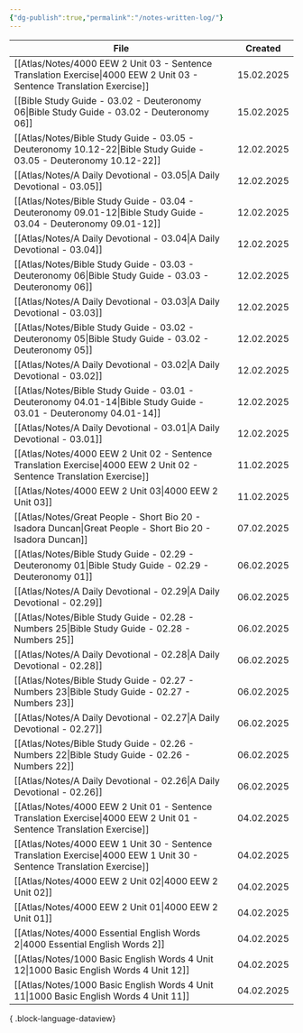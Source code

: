 ```yaml
---
{"dg-publish":true,"permalink":"/notes-written-log/"}
---
```


| File                                                                                                                        | Created    |
| --------------------------------------------------------------------------------------------------------------------------- | ---------- |
| [[Atlas/Notes/4000 EEW 2 Unit 03 -  Sentence Translation Exercise\|4000 EEW 2 Unit 03 -  Sentence Translation Exercise]] | 15.02.2025 |
| [[Bible Study Guide - 03.02 - Deuteronomy 06\|Bible Study Guide - 03.02 - Deuteronomy 06]]                               | 15.02.2025 |
| [[Atlas/Notes/Bible Study Guide - 03.05 - Deuteronomy 10.12-22\|Bible Study Guide - 03.05 - Deuteronomy 10.12-22]]       | 12.02.2025 |
| [[Atlas/Notes/A Daily Devotional - 03.05\|A Daily Devotional - 03.05]]                                                   | 12.02.2025 |
| [[Atlas/Notes/Bible Study Guide - 03.04 - Deuteronomy 09.01-12\|Bible Study Guide - 03.04 - Deuteronomy 09.01-12]]       | 12.02.2025 |
| [[Atlas/Notes/A Daily Devotional - 03.04\|A Daily Devotional - 03.04]]                                                   | 12.02.2025 |
| [[Atlas/Notes/Bible Study Guide - 03.03 - Deuteronomy 06\|Bible Study Guide - 03.03 - Deuteronomy 06]]                   | 12.02.2025 |
| [[Atlas/Notes/A Daily Devotional - 03.03\|A Daily Devotional - 03.03]]                                                   | 12.02.2025 |
| [[Atlas/Notes/Bible Study Guide - 03.02 - Deuteronomy 05\|Bible Study Guide - 03.02 - Deuteronomy 05]]                   | 12.02.2025 |
| [[Atlas/Notes/A Daily Devotional - 03.02\|A Daily Devotional - 03.02]]                                                   | 12.02.2025 |
| [[Atlas/Notes/Bible Study Guide - 03.01 - Deuteronomy 04.01-14\|Bible Study Guide - 03.01 - Deuteronomy 04.01-14]]       | 12.02.2025 |
| [[Atlas/Notes/A Daily Devotional - 03.01\|A Daily Devotional - 03.01]]                                                   | 12.02.2025 |
| [[Atlas/Notes/4000 EEW 2 Unit 02 -  Sentence Translation Exercise\|4000 EEW 2 Unit 02 -  Sentence Translation Exercise]] | 11.02.2025 |
| [[Atlas/Notes/4000 EEW 2 Unit 03\|4000 EEW 2 Unit 03]]                                                                   | 11.02.2025 |
| [[Atlas/Notes/Great People - Short Bio 20 - Isadora Duncan\|Great People - Short Bio 20 - Isadora Duncan]]               | 07.02.2025 |
| [[Atlas/Notes/Bible Study Guide - 02.29 - Deuteronomy 01\|Bible Study Guide - 02.29 - Deuteronomy 01]]                   | 06.02.2025 |
| [[Atlas/Notes/A Daily Devotional - 02.29\|A Daily Devotional - 02.29]]                                                   | 06.02.2025 |
| [[Atlas/Notes/Bible Study Guide - 02.28 - Numbers 25\|Bible Study Guide - 02.28 - Numbers 25]]                           | 06.02.2025 |
| [[Atlas/Notes/A Daily Devotional - 02.28\|A Daily Devotional - 02.28]]                                                   | 06.02.2025 |
| [[Atlas/Notes/Bible Study Guide - 02.27 - Numbers 23\|Bible Study Guide - 02.27 - Numbers 23]]                           | 06.02.2025 |
| [[Atlas/Notes/A Daily Devotional - 02.27\|A Daily Devotional - 02.27]]                                                   | 06.02.2025 |
| [[Atlas/Notes/Bible Study Guide - 02.26 - Numbers 22\|Bible Study Guide - 02.26 - Numbers 22]]                           | 06.02.2025 |
| [[Atlas/Notes/A Daily Devotional - 02.26\|A Daily Devotional - 02.26]]                                                   | 06.02.2025 |
| [[Atlas/Notes/4000 EEW 2 Unit 01 -  Sentence Translation Exercise\|4000 EEW 2 Unit 01 -  Sentence Translation Exercise]] | 04.02.2025 |
| [[Atlas/Notes/4000 EEW 1 Unit 30 -  Sentence Translation Exercise\|4000 EEW 1 Unit 30 -  Sentence Translation Exercise]] | 04.02.2025 |
| [[Atlas/Notes/4000 EEW 2 Unit 02\|4000 EEW 2 Unit 02]]                                                                   | 04.02.2025 |
| [[Atlas/Notes/4000 EEW 2 Unit 01\|4000 EEW 2 Unit 01]]                                                                   | 04.02.2025 |
| [[Atlas/Notes/4000 Essential English Words 2\|4000 Essential English Words 2]]                                           | 04.02.2025 |
| [[Atlas/Notes/1000 Basic English Words 4 Unit 12\|1000 Basic English Words 4 Unit 12]]                                   | 04.02.2025 |
| [[Atlas/Notes/1000 Basic English Words 4 Unit 11\|1000 Basic English Words 4 Unit 11]]                                   | 04.02.2025 |

{ .block-language-dataview}

